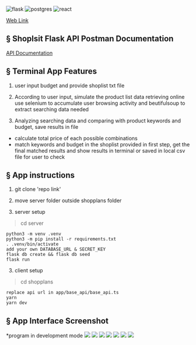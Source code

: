 ![flask](https://img.shields.io/badge/flask-%2320232a.svg?style=for-the-badge&logo=flask&logoColor=%2321FABB)
![postgres](https://img.shields.io/badge/postgresql-%2320232a.svg?style=for-the-badge&logo=postgresQL&logoColor=%232SAD2)
![react](https://img.shields.io/badge/react-%2320232a.svg?style=for-the-badge&logo=react&logoColor=%2361DAFB)

[Web Link](https://shop-plan.netlify.app/)

## § Shoplsit Flask API Postman Documentation
[API Documentation](https://documenter.getpostman.com/view/19703585/2s93sjVpDe)

## § Terminal App Features
1. user input budget and provide shoplist txt file 

2. According to user input, simulate the product list data retrieving online
use selenium to accumulate user browsing activity and beutifulsoup to extract searching data needed

3. Analyzing searching data and comparing with product keywords and budget, save results in file
* calculate total price of each possible combinations
* match keywords and budget in the shoplist provided in first step, get the final matched results and show results in terminal or saved in local csv file for user to check 

## § App instructions

1. git clone 'repo link'

2. move server folder outside shopplans folder

3. server setup
> cd server

    python3 -m venv .venv
    python3 -m pip install -r requirements.txt
    . .venv/bin/activate
    add your own DATABASE_URL & SECRET_KEY
    flask db create && flask db seed
    flask run

3. client setup
> cd shopplans

    replace api url in app/base_api/base_api.ts
    yarn
    yarn dev

## § App Interface Screenshot

*program in development mode
<img src='./docs/sign-up.png' />
<img src='./docs/login.png' />
<img src='./docs/login-error.png' />
<img src='./docs/order-list.png' />
<img src='./docs/plan-list.png' />
<img src='./docs/toast-notify.png' />
<img src='./docs/upload-form.png' />






